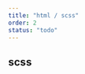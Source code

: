 ```yaml
---
title: "html / scss"
order: 2
status: "todo"
---
```


## scss

<Preview platform="scss" name="button.default"></Preview>
